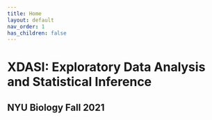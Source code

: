 ```yaml
---
title: Home
layout: default
nav_order: 1
has_children: false
---
```


# XDASI: Exploratory Data Analysis and Statistical Inference

## NYU Biology Fall 2021
